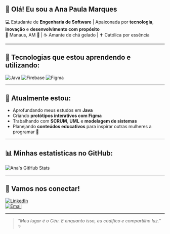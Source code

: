 ## 👋 Olá! Eu sou a Ana Paula Marques

💻 Estudante de **Engenharia de Software** | Apaixonada por **tecnologia**, **inovação** e **desenvolvimento com propósito**  
📍 Manaus, AM 🐆 | ☕ Amante de chá gelado | ✝️ Católica por essência

---

## 🚀 Tecnologias que estou aprendendo e utilizando:

![Java](https://img.shields.io/badge/Java-ED8B00?style=for-the-badge&logo=java&logoColor=white)
![Firebase](https://img.shields.io/badge/Firebase-FFCA28?style=for-the-badge&logo=firebase&logoColor=black)
![Figma](https://img.shields.io/badge/Figma-F24E1E?style=for-the-badge&logo=figma&logoColor=white)

---

## 🌱 Atualmente estou:

- Aprofundando meus estudos em **Java**  
- Criando **protótipos interativos com Figma**  
- Trabalhando com **SCRUM**, **UML** e **modelagem de sistemas**  
- Planejando **conteúdos educativos** para inspirar outras mulheres a programar 💪  

---

## 📊 Minhas estatísticas no GitHub:

![Ana's GitHub Stats](https://github-readme-stats.vercel.app/api?username=sol-nascente&show_icons=true&theme=tokyonight&locale=pt-br&border_radius=10&custom_title=Estatísticas%20de%20Ana%20Paula)

---

## 💬 Vamos nos conectar!

[![LinkedIn](https://img.shields.io/badge/-LinkedIn-0077B5?style=flat&logo=linkedin&logoColor=white)](https://www.linkedin.com/in/anapaulaqs)  
[![Email](https://img.shields.io/badge/-Email-D14836?style=flat&logo=gmail&logoColor=white)](mailto:softengmarques@gmail.com)

---

> _"Meu lugar é o Céu. E enquanto isso, eu codifico e compartilho luz."_ ✨
